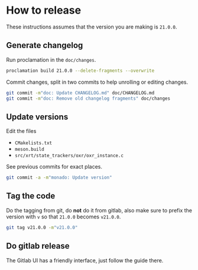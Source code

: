 # How to release

<!--
Copyright 2021, Collabora, Ltd. and the Monado contributors
SPDX-License-Identifier: BSL-1.0
-->

These instructions assumes that the version you are making is `21.0.0`.

## Generate changelog

Run proclamation in the `doc/changes`.

```sh
proclamation build 21.0.0 --delete-fragments --overwrite
```

Commit changes, split in two commits to help unrolling or editing changes.

```sh
git commit -m"doc: Update CHANGELOG.md" doc/CHANGELOG.md
git commit -m"doc: Remove old changelog fragments" doc/changes
```

## Update versions

Edit the files

* `CMakelists.txt`
* `meson.build`
* `src/xrt/state_trackers/oxr/oxr_instance.c`

See previous commits for exact places.

```sh
git commit -a -m"monado: Update version"
```

## Tag the code

Do the tagging from git, do **not** do it from gitlab, also make sure to prefix
the version with `v` so that `21.0.0` becomes `v21.0.0`.

```sh
git tag v21.0.0 -m"v21.0.0"
```

## Do gitlab release

The Gitlab UI has a friendly interface, just follow the guide there.
